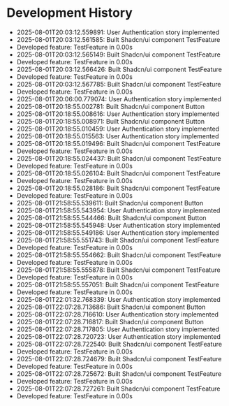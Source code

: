# Development History

- 2025-08-01T20:03:12.559891: User Authentication story implemented
- 2025-08-01T20:03:12.561585: Built Shadcn/ui component TestFeature
- Developed feature: TestFeature in 0.00s
- 2025-08-01T20:03:12.565149: Built Shadcn/ui component TestFeature
- Developed feature: TestFeature in 0.00s
- 2025-08-01T20:03:12.566426: Built Shadcn/ui component TestFeature
- Developed feature: TestFeature in 0.00s
- 2025-08-01T20:03:12.567785: Built Shadcn/ui component TestFeature
- Developed feature: TestFeature in 0.00s
- 2025-08-01T20:06:00.779074: User Authentication story implemented
- 2025-08-01T20:18:55.002781: Built Shadcn/ui component Button
- 2025-08-01T20:18:55.008616: User Authentication story implemented
- 2025-08-01T20:18:55.008971: Built Shadcn/ui component Button
- 2025-08-01T20:18:55.010459: User Authentication story implemented
- 2025-08-01T20:18:55.015563: User Authentication story implemented
- 2025-08-01T20:18:55.019496: Built Shadcn/ui component TestFeature
- Developed feature: TestFeature in 0.00s
- 2025-08-01T20:18:55.024437: Built Shadcn/ui component TestFeature
- Developed feature: TestFeature in 0.00s
- 2025-08-01T20:18:55.026104: Built Shadcn/ui component TestFeature
- Developed feature: TestFeature in 0.00s
- 2025-08-01T20:18:55.028186: Built Shadcn/ui component TestFeature
- Developed feature: TestFeature in 0.00s
- 2025-08-01T21:58:55.539611: Built Shadcn/ui component Button
- 2025-08-01T21:58:55.543954: User Authentication story implemented
- 2025-08-01T21:58:55.544466: Built Shadcn/ui component Button
- 2025-08-01T21:58:55.545948: User Authentication story implemented
- 2025-08-01T21:58:55.549186: User Authentication story implemented
- 2025-08-01T21:58:55.551743: Built Shadcn/ui component TestFeature
- Developed feature: TestFeature in 0.00s
- 2025-08-01T21:58:55.554662: Built Shadcn/ui component TestFeature
- Developed feature: TestFeature in 0.00s
- 2025-08-01T21:58:55.555878: Built Shadcn/ui component TestFeature
- Developed feature: TestFeature in 0.00s
- 2025-08-01T21:58:55.557051: Built Shadcn/ui component TestFeature
- Developed feature: TestFeature in 0.00s
- 2025-08-01T22:01:32.768339: User Authentication story implemented
- 2025-08-01T22:07:28.713686: Built Shadcn/ui component Button
- 2025-08-01T22:07:28.716610: User Authentication story implemented
- 2025-08-01T22:07:28.716817: Built Shadcn/ui component Button
- 2025-08-01T22:07:28.717805: User Authentication story implemented
- 2025-08-01T22:07:28.720723: User Authentication story implemented
- 2025-08-01T22:07:28.722540: Built Shadcn/ui component TestFeature
- Developed feature: TestFeature in 0.00s
- 2025-08-01T22:07:28.724679: Built Shadcn/ui component TestFeature
- Developed feature: TestFeature in 0.00s
- 2025-08-01T22:07:28.725672: Built Shadcn/ui component TestFeature
- Developed feature: TestFeature in 0.00s
- 2025-08-01T22:07:28.727261: Built Shadcn/ui component TestFeature
- Developed feature: TestFeature in 0.00s
